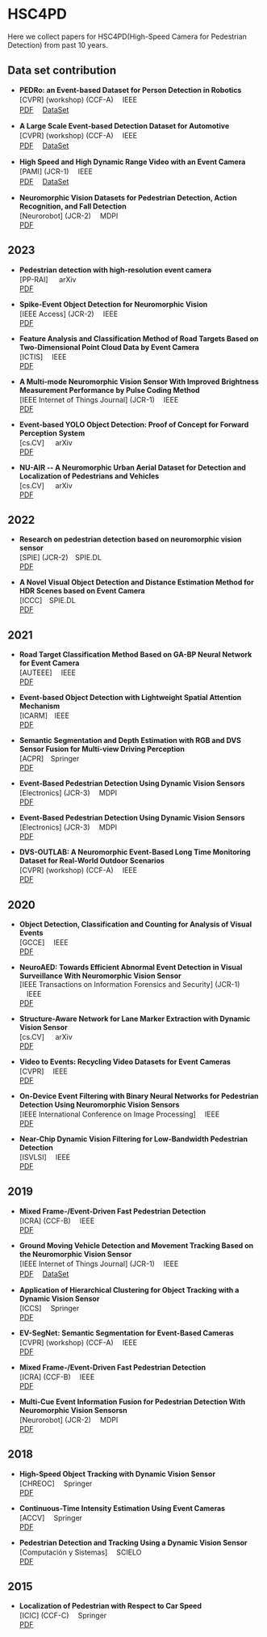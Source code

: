 # HSC4PD
Here we collect papers for HSC4PD(High-Speed Camera for Pedestrian Detection) from past 10 years.


## Data set contribution
- **PEDRo: an Event-based Dataset for Person Detection in Robotics**  <br>
[CVPR] (workshop) (CCF-A)  　IEEE  <br> 
[PDF](https://ieeexplore.ieee.org/document/10208992)   　[DataSet](https://github.com/SSIGPRO/PEDRo-Event-Based-Dataset) <br>

- **A Large Scale Event-based Detection Dataset for Automotive**  <br>
[CVPR] (workshop) (CCF-A)  　IEEE  <br> 
[PDF](https://ieeexplore.ieee.org/document/10208992)   　[DataSet](https://www.prophesee.ai/2020/01/24/prophesee-gen1-automotive-detection-dataset/) <br>

- **High Speed and High Dynamic Range Video with an Event Camera**  <br>
  [PAMI] (JCR-1)  　IEEE  <br> 
[PDF](https://ieeexplore.ieee.org/document/8946715)   　[DataSet](http://rpg.ifi.uzh.ch/e2vid) <br>

- **Neuromorphic Vision Datasets for Pedestrian Detection, Action Recognition, and Fall Detection**  <br>
  [Neurorobot] (JCR-2)  　MDPI  <br> 
[PDF](https://pubmed.ncbi.nlm.nih.gov/31275128/) <br>


## 2023
- **Pedestrian detection with high-resolution event camera**  <br>
  [PP-RAI] 　	arXiv  <br> 
[PDF](https://arxiv.org/abs/2305.18008) <br>

- **Spike-Event Object Detection for Neuromorphic Vision**  <br>
  [IEEE Access] (JCR-2)  　IEEE  <br> 
[PDF](https://ieeexplore.ieee.org/document/10016699) <br>

- **Feature Analysis and Classification Method of Road Targets Based on Two-Dimensional Point Cloud Data by Event Camera**  <br>
  [ICTIS]   　IEEE  <br> 
[PDF](https://ieeexplore.ieee.org/document/10243764) <br>

- **A Multi-mode Neuromorphic Vision Sensor With Improved Brightness Measurement Performance by Pulse Coding Method**  <br>
  [IEEE Internet of Things Journal] (JCR-1)   　IEEE  <br> 
[PDF](https://ieeexplore.ieee.org/abstract/document/10237299) <br>

- **Event-based YOLO Object Detection: Proof of Concept for Forward Perception System**  <br>
  [cs.CV] 　	arXiv  <br> 
[PDF](https://arxiv.org/abs/2212.07181) <br>

- **NU-AIR -- A Neuromorphic Urban Aerial Dataset for Detection and Localization of Pedestrians and Vehicles**  <br>
  [cs.CV] 　	arXiv  <br> 
[PDF](https://arxiv.org/abs/2302.09429) <br>


## 2022
- **Research on pedestrian detection based on neuromorphic vision sensor**  <br>
  [SPIE] (JCR-2)　SPIE.DL  <br> 
[PDF](https://doi.org/10.1117/12.2636383) <br>

- **A Novel Visual Object Detection and Distance Estimation Method for HDR Scenes based on Event Camera**  <br>
  [ICCC]　SPIE.DL  <br> 
[PDF](https://ieeexplore.ieee.org/abstract/document/9674426) <br>


## 2021

- **Road Target Classification Method Based on GA-BP Neural Network for Event Camera**  <br>
  [AUTEEE] 　IEEE  <br> 
[PDF](https://ieeexplore.ieee.org/document/9668758) <br>

- **Event-based Object Detection with Lightweight Spatial Attention Mechanism**  <br>
  [ICARM]　IEEE  <br> 
[PDF](https://ieeexplore.ieee.org/document/9536146) <br>

- **Semantic Segmentation and Depth Estimation with RGB and DVS Sensor Fusion for Multi-view Driving Perception**  <br>
  [ACPR]　Springer  <br> 
[PDF](https://link.springer.com/chapter/10.1007/978-3-031-02375-0_26) <br>

- **Event-Based Pedestrian Detection Using Dynamic Vision Sensors**  <br>
  [Electronics] (JCR-3) 　MDPI  <br> 
[PDF](https://www.mdpi.com/2079-9292/10/8/888/html) <br>

- **Event-Based Pedestrian Detection Using Dynamic Vision Sensors**  <br>
  [Electronics] (JCR-3) 　MDPI  <br> 
[PDF](https://www.mdpi.com/2079-9292/10/8/888/html) <br>

- **DVS-OUTLAB: A Neuromorphic Event-Based Long Time Monitoring Dataset for Real-World Outdoor Scenarios**  <br>
[CVPR] (workshop) (CCF-A)  　IEEE  <br> 
[PDF](https://ieeexplore.ieee.org/document/9523088) <br>


## 2020
- **Object Detection, Classification and Counting for Analysis of Visual Events**  <br>
  [GCCE] 　IEEE  <br> 
[PDF](https://ieeexplore.ieee.org/document/9292058) <br>

- **NeuroAED: Towards Efficient Abnormal Event Detection in Visual Surveillance With Neuromorphic Vision Sensor**  <br>
  [IEEE Transactions on Information Forensics and Security] (JCR-1)  　IEEE  <br> 
[PDF](https://ieeexplore.ieee.org/document/9195516)  <br>

- **Structure-Aware Network for Lane Marker Extraction with Dynamic Vision Sensor**  <br>
  [cs.CV] 　	arXiv  <br> 
[PDF](https://arxiv.org/abs/2008.06204) <br>

- **Video to Events: Recycling Video Datasets for Event Cameras**  <br>
  [CVPR] 　IEEE  <br> 
[PDF](https://ieeexplore.ieee.org/document/9156296) <br>

- **On-Device Event Filtering with Binary Neural Networks for Pedestrian Detection Using Neuromorphic Vision Sensors**  <br>
  [IEEE International Conference on Image Processing] 　IEEE  <br> 
[PDF](https://ieeexplore.ieee.org/abstract/document/9191148) <br>

- **Near-Chip Dynamic Vision Filtering for Low-Bandwidth Pedestrian Detection**  <br>
  [ISVLSI] 　IEEE  <br> 
[PDF](https://ieeexplore.ieee.org/abstract/document/9155035) <br>



## 2019
- **Mixed Frame-/Event-Driven Fast Pedestrian Detection**  <br>
  [ICRA] (CCF-B)  　IEEE  <br> 
[PDF](https://ieeexplore.ieee.org/document/8793924) <br>

- **Ground Moving Vehicle Detection and Movement Tracking Based on the Neuromorphic Vision Sensor**  <br>
  [IEEE Internet of Things Journal] (JCR-1)  　IEEE  <br> 
[PDF](https://ieeexplore.ieee.org/document/9112163)   　[DataSet](https://pjreddie.com/media/files/VOCtrainval_11-May-2012.tar) <br>

- **Application of Hierarchical Clustering for Object Tracking with a Dynamic Vision Sensor**  <br>
  [ICCS]  　Springer  <br> 
[PDF](https://link.springer.com/chapter/10.1007/978-3-030-22750-0_13) <br>

- **EV-SegNet: Semantic Segmentation for Event-Based Cameras**  <br>
[CVPR] (workshop) (CCF-A)  　IEEE  <br> 
[PDF](https://ieeexplore.ieee.org/document/9025483) <br>

- **Mixed Frame-/Event-Driven Fast Pedestrian Detection**  <br>
  [ICRA] (CCF-B)  　IEEE  <br> 
[PDF](https://ieeexplore.ieee.org/document/8793924) <br>

- **Multi-Cue Event Information Fusion for Pedestrian Detection With Neuromorphic Vision Sensorsn**  <br>
  [Neurorobot] (JCR-2)  　MDPI  <br> 
[PDF](https://ieeexplore.ieee.org/document/8793924) <br>


## 2018
- **High-Speed Object Tracking with Dynamic Vision Sensor**  <br>
  [CHREOC]  　Springer  <br> 
[PDF](https://link.springer.com/chapter/10.1007/978-981-13-6553-9_18) <br>

- **Continuous-Time Intensity Estimation Using Event Cameras**  <br>
  [ACCV]  　Springer  <br> 
[PDF](https://link.springer.com/chapter/10.1007/978-3-030-20873-8_20) <br>

- **Pedestrian Detection and Tracking Using a Dynamic Vision Sensor**  <br>
  [Computación y Sistemas]  　SCIELO  <br> 
[PDF](https://www.scielo.org.mx/scielo.php?pid=S1405-55462018000401077&script=sci_arttext) <br>


## 2015
- **Localization of Pedestrian with Respect to Car Speed**  <br>
  [ICIC] (CCF-C)  　Springer  <br> 
[PDF](https://link.springer.com/chapter/10.1007/978-3-319-22186-1_19) <br>

